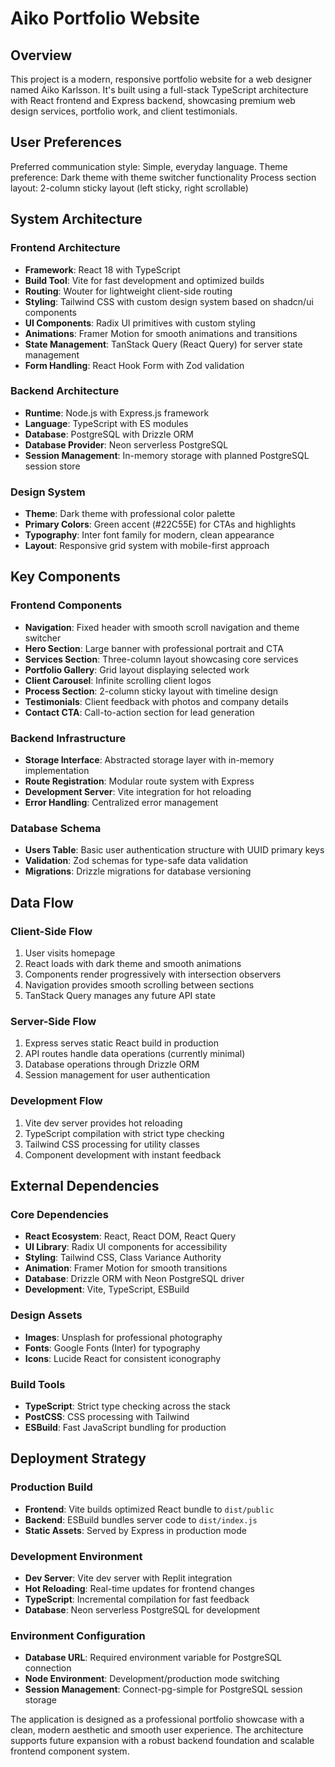 # Aiko Portfolio Website

## Overview

This project is a modern, responsive portfolio website for a web designer named Aiko Karlsson. It's built using a full-stack TypeScript architecture with React frontend and Express backend, showcasing premium web design services, portfolio work, and client testimonials.

## User Preferences

Preferred communication style: Simple, everyday language.
Theme preference: Dark theme with theme switcher functionality
Process section layout: 2-column sticky layout (left sticky, right scrollable)

## System Architecture

### Frontend Architecture
- **Framework**: React 18 with TypeScript
- **Build Tool**: Vite for fast development and optimized builds
- **Routing**: Wouter for lightweight client-side routing
- **Styling**: Tailwind CSS with custom design system based on shadcn/ui components
- **UI Components**: Radix UI primitives with custom styling
- **Animations**: Framer Motion for smooth animations and transitions
- **State Management**: TanStack Query (React Query) for server state management
- **Form Handling**: React Hook Form with Zod validation

### Backend Architecture
- **Runtime**: Node.js with Express.js framework
- **Language**: TypeScript with ES modules
- **Database**: PostgreSQL with Drizzle ORM
- **Database Provider**: Neon serverless PostgreSQL
- **Session Management**: In-memory storage with planned PostgreSQL session store

### Design System
- **Theme**: Dark theme with professional color palette
- **Primary Colors**: Green accent (#22C55E) for CTAs and highlights
- **Typography**: Inter font family for modern, clean appearance
- **Layout**: Responsive grid system with mobile-first approach

## Key Components

### Frontend Components
- **Navigation**: Fixed header with smooth scroll navigation and theme switcher
- **Hero Section**: Large banner with professional portrait and CTA
- **Services Section**: Three-column layout showcasing core services
- **Portfolio Gallery**: Grid layout displaying selected work
- **Client Carousel**: Infinite scrolling client logos
- **Process Section**: 2-column sticky layout with timeline design
- **Testimonials**: Client feedback with photos and company details
- **Contact CTA**: Call-to-action section for lead generation

### Backend Infrastructure
- **Storage Interface**: Abstracted storage layer with in-memory implementation
- **Route Registration**: Modular route system with Express
- **Development Server**: Vite integration for hot reloading
- **Error Handling**: Centralized error management

### Database Schema
- **Users Table**: Basic user authentication structure with UUID primary keys
- **Validation**: Zod schemas for type-safe data validation
- **Migrations**: Drizzle migrations for database versioning

## Data Flow

### Client-Side Flow
1. User visits homepage
2. React loads with dark theme and smooth animations
3. Components render progressively with intersection observers
4. Navigation provides smooth scrolling between sections
5. TanStack Query manages any future API state

### Server-Side Flow
1. Express serves static React build in production
2. API routes handle data operations (currently minimal)
3. Database operations through Drizzle ORM
4. Session management for user authentication

### Development Flow
1. Vite dev server provides hot reloading
2. TypeScript compilation with strict type checking
3. Tailwind CSS processing for utility classes
4. Component development with instant feedback

## External Dependencies

### Core Dependencies
- **React Ecosystem**: React, React DOM, React Query
- **UI Library**: Radix UI components for accessibility
- **Styling**: Tailwind CSS, Class Variance Authority
- **Animation**: Framer Motion for smooth transitions
- **Database**: Drizzle ORM with Neon PostgreSQL driver
- **Development**: Vite, TypeScript, ESBuild

### Design Assets
- **Images**: Unsplash for professional photography
- **Fonts**: Google Fonts (Inter) for typography
- **Icons**: Lucide React for consistent iconography

### Build Tools
- **TypeScript**: Strict type checking across the stack
- **PostCSS**: CSS processing with Tailwind
- **ESBuild**: Fast JavaScript bundling for production

## Deployment Strategy

### Production Build
- **Frontend**: Vite builds optimized React bundle to `dist/public`
- **Backend**: ESBuild bundles server code to `dist/index.js`
- **Static Assets**: Served by Express in production mode

### Development Environment
- **Dev Server**: Vite dev server with Replit integration
- **Hot Reloading**: Real-time updates for frontend changes
- **TypeScript**: Incremental compilation for fast feedback
- **Database**: Neon serverless PostgreSQL for development

### Environment Configuration
- **Database URL**: Required environment variable for PostgreSQL connection
- **Node Environment**: Development/production mode switching
- **Session Management**: Connect-pg-simple for PostgreSQL session storage

The application is designed as a professional portfolio showcase with a clean, modern aesthetic and smooth user experience. The architecture supports future expansion with a robust backend foundation and scalable frontend component system.
